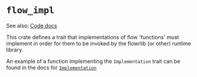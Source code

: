 # `flow_impl`

See also: [Code docs](../code/doc/flow_impl/index.html)

This crate defines a trait that implementations of flow
'functions' must implement in order for them to be invoked
by the flowrlib (or other) runtime library.

An example of a function implementing the `Implementation` trait can be found in the
docs for [`Implementation`](../code/doc/flow_impl/trait.Implementation.html)